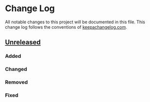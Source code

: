 # Change Log
All notable changes to this project will be documented in this file. This change log follows the conventions of [keepachangelog.com](http://keepachangelog.com/).

## [Unreleased]
### Added
### Changed
### Removed
### Fixed

[Unreleased]: https://github.com/your-name/lein-compojure/compare/0.1.1...HEAD
[0.1.1]: https://github.com/your-name/lein-compojure/compare/0.1.0...0.1.1
